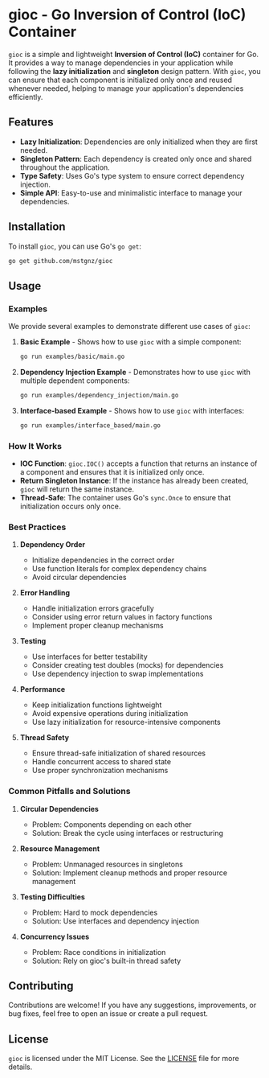 # **gioc** - Go Inversion of Control (IoC) Container

`gioc` is a simple and lightweight **Inversion of Control (IoC)** container for Go. It provides a way to manage dependencies in your application while following the **lazy initialization** and **singleton** design pattern. With `gioc`, you can ensure that each component is initialized only once and reused whenever needed, helping to manage your application's dependencies efficiently.

## Features

- **Lazy Initialization**: Dependencies are only initialized when they are first needed.
- **Singleton Pattern**: Each dependency is created only once and shared throughout the application.
- **Type Safety**: Uses Go's type system to ensure correct dependency injection.
- **Simple API**: Easy-to-use and minimalistic interface to manage your dependencies.

## Installation

To install `gioc`, you can use Go's `go get`:

```bash
go get github.com/mstgnz/gioc
```

## Usage

### Examples

We provide several examples to demonstrate different use cases of `gioc`:

1. **Basic Example** - Shows how to use `gioc` with a simple component:

   ```bash
   go run examples/basic/main.go
   ```

2. **Dependency Injection Example** - Demonstrates how to use `gioc` with multiple dependent components:

   ```bash
   go run examples/dependency_injection/main.go
   ```

3. **Interface-based Example** - Shows how to use `gioc` with interfaces:
   ```bash
   go run examples/interface_based/main.go
   ```

### How It Works

- **IOC Function**: `gioc.IOC()` accepts a function that returns an instance of a component and ensures that it is initialized only once.
- **Return Singleton Instance**: If the instance has already been created, `gioc` will return the same instance.
- **Thread-Safe**: The container uses Go's `sync.Once` to ensure that initialization occurs only once.

### Best Practices

1. **Dependency Order**

   - Initialize dependencies in the correct order
   - Use function literals for complex dependency chains
   - Avoid circular dependencies

2. **Error Handling**

   - Handle initialization errors gracefully
   - Consider using error return values in factory functions
   - Implement proper cleanup mechanisms

3. **Testing**

   - Use interfaces for better testability
   - Consider creating test doubles (mocks) for dependencies
   - Use dependency injection to swap implementations

4. **Performance**

   - Keep initialization functions lightweight
   - Avoid expensive operations during initialization
   - Use lazy initialization for resource-intensive components

5. **Thread Safety**
   - Ensure thread-safe initialization of shared resources
   - Handle concurrent access to shared state
   - Use proper synchronization mechanisms

### Common Pitfalls and Solutions

1. **Circular Dependencies**

   - Problem: Components depending on each other
   - Solution: Break the cycle using interfaces or restructuring

2. **Resource Management**

   - Problem: Unmanaged resources in singletons
   - Solution: Implement cleanup methods and proper resource management

3. **Testing Difficulties**

   - Problem: Hard to mock dependencies
   - Solution: Use interfaces and dependency injection

4. **Concurrency Issues**
   - Problem: Race conditions in initialization
   - Solution: Rely on gioc's built-in thread safety

## Contributing

Contributions are welcome! If you have any suggestions, improvements, or bug fixes, feel free to open an issue or create a pull request.

## License

`gioc` is licensed under the MIT License. See the [LICENSE](LICENSE) file for more details.
